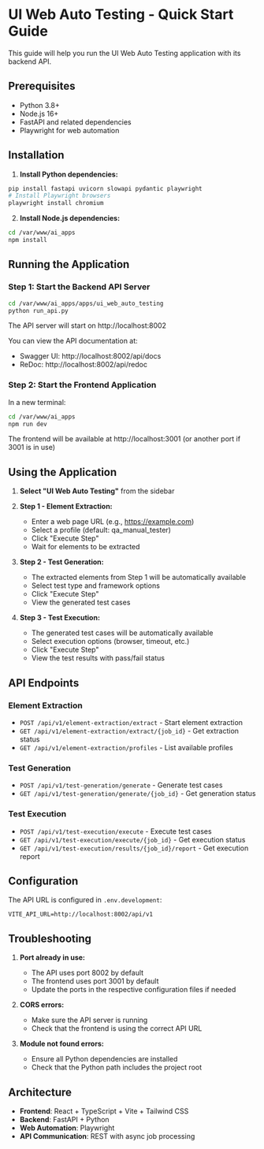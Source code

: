 # UI Web Auto Testing - Quick Start Guide

This guide will help you run the UI Web Auto Testing application with its backend API.

## Prerequisites

- Python 3.8+
- Node.js 16+
- FastAPI and related dependencies
- Playwright for web automation

## Installation

1. **Install Python dependencies:**
```bash
pip install fastapi uvicorn slowapi pydantic playwright
# Install Playwright browsers
playwright install chromium
```

2. **Install Node.js dependencies:**
```bash
cd /var/www/ai_apps
npm install
```

## Running the Application

### Step 1: Start the Backend API Server

```bash
cd /var/www/ai_apps/apps/ui_web_auto_testing
python run_api.py
```

The API server will start on http://localhost:8002

You can view the API documentation at:
- Swagger UI: http://localhost:8002/api/docs
- ReDoc: http://localhost:8002/api/redoc

### Step 2: Start the Frontend Application

In a new terminal:

```bash
cd /var/www/ai_apps
npm run dev
```

The frontend will be available at http://localhost:3001 (or another port if 3001 is in use)

## Using the Application

1. **Select "UI Web Auto Testing"** from the sidebar
2. **Step 1 - Element Extraction:**
   - Enter a web page URL (e.g., https://example.com)
   - Select a profile (default: qa_manual_tester)
   - Click "Execute Step"
   - Wait for elements to be extracted

3. **Step 2 - Test Generation:**
   - The extracted elements from Step 1 will be automatically available
   - Select test type and framework options
   - Click "Execute Step"
   - View the generated test cases

4. **Step 3 - Test Execution:**
   - The generated test cases will be automatically available
   - Select execution options (browser, timeout, etc.)
   - Click "Execute Step"
   - View the test results with pass/fail status

## API Endpoints

### Element Extraction
- `POST /api/v1/element-extraction/extract` - Start element extraction
- `GET /api/v1/element-extraction/extract/{job_id}` - Get extraction status
- `GET /api/v1/element-extraction/profiles` - List available profiles

### Test Generation
- `POST /api/v1/test-generation/generate` - Generate test cases
- `GET /api/v1/test-generation/generate/{job_id}` - Get generation status

### Test Execution
- `POST /api/v1/test-execution/execute` - Execute test cases
- `GET /api/v1/test-execution/execute/{job_id}` - Get execution status
- `GET /api/v1/test-execution/results/{job_id}/report` - Get execution report

## Configuration

The API URL is configured in `.env.development`:
```
VITE_API_URL=http://localhost:8002/api/v1
```

## Troubleshooting

1. **Port already in use:**
   - The API uses port 8002 by default
   - The frontend uses port 3001 by default
   - Update the ports in the respective configuration files if needed

2. **CORS errors:**
   - Make sure the API server is running
   - Check that the frontend is using the correct API URL

3. **Module not found errors:**
   - Ensure all Python dependencies are installed
   - Check that the Python path includes the project root

## Architecture

- **Frontend**: React + TypeScript + Vite + Tailwind CSS
- **Backend**: FastAPI + Python
- **Web Automation**: Playwright
- **API Communication**: REST with async job processing